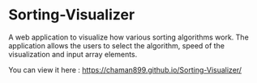 # Sorting-Visualizer
A web application to visualize how various sorting algorithms work.
The application allows the users to select the algorithm, speed of the visualization and input array elements. 

You can view it here : https://chaman899.github.io/Sorting-Visualizer/
